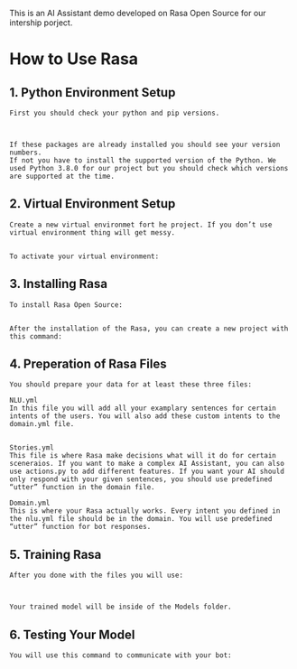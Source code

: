This is an AI Assistant demo developed on Rasa Open Source for our intership porject.

# How to Use Rasa

## 1. Python Environment Setup

    First you should check your python and pip versions.



    If these packages are already installed you should see your version numbers.
    If not you have to install the supported version of the Python. We used Python 3.8.0 for our project but you should check which versions are supported at the time.
    
## 2. Virtual Environment Setup

    Create a new virtual environmet fort he project. If you don’t use virtual environment thing will get messy.


    To activate your virtual environment:


## 3. Installing Rasa

    To install Rasa Open Source:


    After the installation of the Rasa, you can create a new project with this command:


## 4. Preperation of Rasa Files

    You should prepare your data for at least these three files:

    NLU.yml
    In this file you will add all your examplary sentences for certain intents of the users. You will also add these custom intents to the domain.yml file.
        
    
    Stories.yml
    This file is where Rasa make decisions what will it do for certain sceneraios. If you want to make a complex AI Assistant, you can also use actions.py to add different features. If you want your AI should only respond with your given sentences, you should use predefined “utter” function in the domain file.
    
    Domain.yml
    This is where your Rasa actually works. Every intent you defined in the nlu.yml file should be in the domain. You will use predefined “utter” function for bot responses.
    

## 5. Training Rasa

    After you done with the files you will use:
    
       
    
    Your trained model will be inside of the Models folder.


## 6. Testing Your Model

    You will use this command to communicate with your bot:
    
